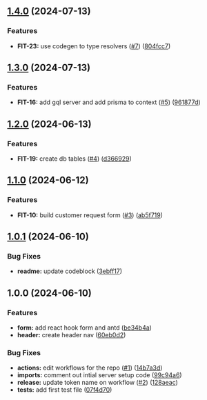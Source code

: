 ## [1.4.0](https://github.com/hatch9191/fit-check/compare/v1.3.0...v1.4.0) (2024-07-13)


### Features

* **FIT-23:** use codegen to type resolvers ([#7](https://github.com/hatch9191/fit-check/issues/7)) ([804fcc7](https://github.com/hatch9191/fit-check/commit/804fcc754b5a9976cf6f625848d0661b361b0528))

## [1.3.0](https://github.com/hatch9191/fit-check/compare/v1.2.0...v1.3.0) (2024-07-13)


### Features

* **FIT-16:** add gql server and add prisma to context ([#5](https://github.com/hatch9191/fit-check/issues/5)) ([961877d](https://github.com/hatch9191/fit-check/commit/961877d14b6bf7e46f209278d942186f45c30a86))

## [1.2.0](https://github.com/hatch9191/fit-check/compare/v1.1.0...v1.2.0) (2024-06-13)


### Features

* **FIT-19:** create db tables ([#4](https://github.com/hatch9191/fit-check/issues/4)) ([d366929](https://github.com/hatch9191/fit-check/commit/d3669290dff63157e70a1bbb289f03cac5ad02eb))

## [1.1.0](https://github.com/hatch9191/fit-check/compare/v1.0.1...v1.1.0) (2024-06-12)


### Features

* **FIT-10:** build customer request form ([#3](https://github.com/hatch9191/fit-check/issues/3)) ([ab5f719](https://github.com/hatch9191/fit-check/commit/ab5f719419942d790b4bf681a138f7e6002a7ff1))

## [1.0.1](https://github.com/hatch9191/fit-check/compare/v1.0.0...v1.0.1) (2024-06-10)


### Bug Fixes

* **readme:** update codeblock ([3ebff17](https://github.com/hatch9191/fit-check/commit/3ebff17fbc2729c1b272a0f076862f412659b540))

## 1.0.0 (2024-06-10)


### Features

* **form:** add react hook form and antd ([be34b4a](https://github.com/hatch9191/fit-check/commit/be34b4a96da1f8d05b9a17e44b8964b579e6bdb7))
* **header:** create header nav ([60eb0d2](https://github.com/hatch9191/fit-check/commit/60eb0d2aa5625e536963fec97d9c6696111167db))


### Bug Fixes

* **actions:** edit workflows for the repo ([#1](https://github.com/hatch9191/fit-check/issues/1)) ([14b7a3d](https://github.com/hatch9191/fit-check/commit/14b7a3d50c1c9b65da94c63dea5607702e32f2a4))
* **imports:** comment out intial server setup code ([99c94a6](https://github.com/hatch9191/fit-check/commit/99c94a6ba333e7a0bec2d9bd4b4193fb5629cec6))
* **release:** update token name on workflow ([#2](https://github.com/hatch9191/fit-check/issues/2)) ([128aeac](https://github.com/hatch9191/fit-check/commit/128aeace826e25540c25c7131125266d7d54d8be))
* **tests:** add first test file ([07f4d70](https://github.com/hatch9191/fit-check/commit/07f4d7088526746e247201f61a769e7c498ab85c))
